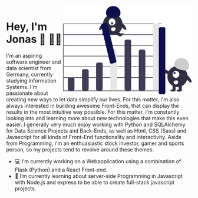 <img align="right" margin-top:1em src="https://github.com/jonasjuenemann/jonasjuenemann/blob/main/ML.png?raw=true" alt="" width=350px height=240px/>


# Hey, I'm Jonas 🤝 👨‍💻

I'm an aspiring software engineer and data scientist from Germany, currently studying Information Systems. 
I'm passionate about creating new ways to let data simplify our lives. For this matter, i'm also always interested in building awesome
Front-Ends, that can display the results in the most intuitive way possible.
For this matter, i'm constantly looking into and learning more about new technologies that make this even easier.
I generally very much enjoy working with Python and SQLAlchemy for Data Science Projects and Back-Ends, as well as Html, CSS (Sass) and Javascript for all kinds of Front-End functionality and interactivity. 
Aside from Programming, i'm an enthuasiastic stock investor, gamer and sports person, so my projects tend to revolve around these themes.

- 💻 I’m currently working on a Webapplication using a combination of Flask (Python) and a React Front-end.
- 🌱 I’m currently learning about server-side Programming in Javascript with Node.js and express to be able to create full-stack javascript projects.


<!--
**jonasjuenemann/jonasjuenemann** is a ✨ _special_ ✨ repository because its `README.md` (this file) appears on your GitHub profile.

Here are some ideas to get you started:

- 🔭 I’m currently working on ...
- 🌱 I’m currently learning ...
- 👯 I’m looking to collaborate on ...
- 🤔 I’m looking for help with ...
- 💬 Ask me about ...
- 📫 How to reach me: ...
- 😄 Pronouns: ...
- ⚡ Fun fact: ...
-->

